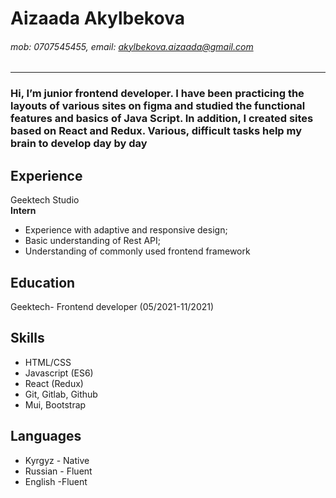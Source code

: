 
# __Aizaada Akylbekova__
###### mob: 0707545455, email: akylbekova.aizaada@gmail.com
---
### Hi, I’m junior frontend developer. I have been practicing the layouts of various sites on figma and studied the functional features and basics of Java Script. In addition, I created sites based on React and Redux. Various, difficult tasks help my brain to develop day by day 

## __Experience__

Geektech Studio \
__Intern__ 
* Experience with adaptive and responsive design;
* Basic understanding of Rest API;
* Understanding of commonly used frontend framework


## __Education__
Geektech- Frontend developer (05/2021-11/2021)

## __Skills__
* HTML/CSS
* Javascript (ES6)
* React (Redux)
* Git, Gitlab, Github
* Mui, Bootstrap

## __Languages__
* Kyrgyz - Native
* Russian - Fluent
* English -Fluent